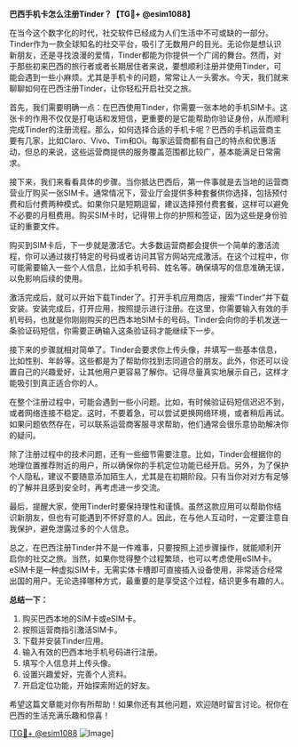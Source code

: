 **巴西手机卡怎么注册Tinder？【TG💪+ @esim1088】**

在当今这个数字化的时代，社交软件已经成为人们生活中不可或缺的一部分。Tinder作为一款全球知名的社交平台，吸引了无数用户的目光。无论你是想认识新朋友，还是寻找浪漫的爱情，Tinder都能为你提供一个广阔的舞台。然而，对于那些初来巴西的旅行者或者长期居住者来说，要想顺利注册并使用Tinder，可能会遇到一些小麻烦。尤其是手机卡的问题，常常让人一头雾水。今天，我们就来聊聊如何在巴西注册Tinder，让你轻松开启社交之旅。

首先，我们需要明确一点：在巴西使用Tinder，你需要一张本地的手机SIM卡。这张卡的作用不仅仅是打电话和发短信，更重要的是它能帮助你验证身份，从而顺利完成Tinder的注册流程。那么，如何选择合适的手机卡呢？巴西的手机运营商主要有几家，比如Claro、Vivo、Tim和Oi。每家运营商都有自己的特点和优惠活动，但总的来说，这些运营商提供的服务覆盖范围都比较广，基本能满足日常需求。

接下来，我们来看看具体的步骤。当你抵达巴西后，第一件事就是去当地的运营商营业厅购买一张SIM卡。通常情况下，营业厅会提供多种套餐供你选择，包括预付费和后付费两种模式。如果你只是短期逗留，建议选择预付费套餐，这样可以避免不必要的月租费用。购买SIM卡时，记得带上你的护照和签证，因为这些是身份验证的重要文件。

购买到SIM卡后，下一步就是激活它。大多数运营商都会提供一个简单的激活流程，你可以通过拨打特定的号码或者访问其官方网站完成激活。在这个过程中，你可能需要输入一些个人信息，比如手机号码、姓名等。确保填写的信息准确无误，以免影响后续的使用。

激活完成后，就可以开始下载Tinder了。打开手机应用商店，搜索“Tinder”并下载安装。安装完成后，打开应用，按照提示进行注册。在这里，你需要输入有效的手机号码，也就是你刚刚购买的巴西本地SIM卡的号码。Tinder会向你的手机发送一条验证码短信，你需要正确输入这条验证码才能继续下一步。

接下来的步骤就相对简单了。Tinder会要求你上传头像，并填写一些基本信息，比如性别、年龄等。这些都是为了帮助你找到志同道合的朋友。此外，你还可以设置自己的兴趣爱好，让其他用户更容易了解你。记得尽量真实地展示自己，这样才能吸引到真正适合你的人。

在整个注册过程中，可能会遇到一些小问题。比如，有时候验证码短信迟迟不到，或者网络连接不稳定。这时，不要着急，可以尝试更换网络环境，或者稍后再试。如果问题依然存在，可以联系运营商客服寻求帮助，他们通常会很乐意协助解决你的疑问。

除了注册过程中的技术问题，还有一些细节需要注意。比如，Tinder会根据你的地理位置推荐附近的用户，所以确保你的手机定位功能已经开启。另外，为了保护个人隐私，建议不要随意添加陌生人，尤其是在初期阶段。只有当你对对方有足够的了解并且感到安全时，再考虑进一步交流。

最后，提醒大家，使用Tinder时要保持理性和谨慎。虽然这款应用可以帮助你结识新朋友，但也有可能遇到不怀好意的人。因此，在与他人互动时，一定要注意自我保护，避免泄露过多的个人信息。

总之，在巴西注册Tinder并不是一件难事，只要按照上述步骤操作，就能顺利开启你的社交之旅。当然，如果你觉得整个过程繁琐，也可以考虑使用eSIM卡。eSIM卡是一种虚拟SIM卡，无需实体卡槽即可直接插入设备使用，非常适合经常出国的用户。无论选择哪种方式，最重要的是享受这个过程，结识更多有趣的人。

**总结一下：**
1. 购买巴西本地的SIM卡或eSIM卡。
2. 按照运营商指引激活SIM卡。
3. 下载并安装Tinder应用。
4. 输入有效的巴西本地手机号码进行注册。
5. 填写个人信息并上传头像。
6. 设置兴趣爱好，完善个人资料。
7. 开启定位功能，开始探索附近的好友。

希望这篇文章能对你有所帮助！如果你还有其他问题，欢迎随时留言讨论。祝你在巴西的生活充满乐趣和惊喜！

[[TG💪+ @esim1088](https://t.me/s/esim1088) ![Image](https://i.postimg.cc/4NQfJmqS/Snipaste-2025-05-13-00-14-12.png)]